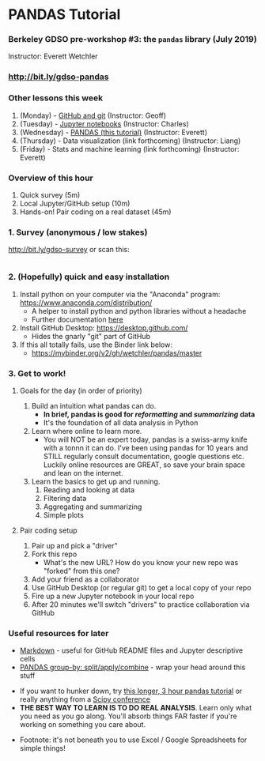 # PANDAS Tutorial
### Berkeley GDSO pre-workshop #3: the `pandas` library (July 2019)
Instructor: Everett Wetchler

### http://bit.ly/gdso-pandas

### Other lessons this week
1. (Monday) - [GitHub and git](https://github.com/geoffbacon/collaboration) (Instructor: Geoff)
1. (Tuesday) - [Jupyter notebooks](https://github.com/charlesfrye/DSW2018-tutorials/tree/master/JupyterNotebookForGreatGood) (Instructor: Charles)
1. (Wednesday) - [PANDAS (this tutorial)](https://github.com/wetchler/pandas) (Instructor: Everett)
1. (Thursday) - Data visualization (link forthcoming) (Instructor: Liang)
1. (Friday) - Stats and machine learning (link forthcoming) (Instructor: Everett)

### Overview of this hour
1. Quick survey (5m)
1. Local Jupyter/GitHub setup (10m)
1. Hands-on! Pair coding on a real dataset (45m)

### 1. Survey (anonymous / low stakes)
http://bit.ly/gdso-survey or scan this:

<a rel='nofollow' href='https://www.qr-code-generator.com/a1/?ut_source=google_c&ut_medium=cpc&ut_campaign=en_qr_code_create_generisch&ut_content=qr_code_creator_exact&ut_term=qr%20code%20creator_e&gclid=EAIaIQobChMI8fnbkMjL4wIVjh6tBh1nbAkaEAAYASAAEgKQmvD_BwE
            ' border='0' style='cursor:default'></a><img src='https://chart.googleapis.com/chart?cht=qr&chl=https%3A%2F%2Fdocs.google.com%2Fforms%2Fd%2Fe%2F1FAIpQLSc8ZVklQzOxLrgClZIaMJs3AzOf-YcqG44cSMAzpHczw3hHCw%2Fviewform%3Fusp%3Dsf_link&chs=180x180&choe=UTF-8&chld=L|2' alt=''>

### 2. (Hopefully) quick and easy installation
1. Install python on your computer via the "Anaconda" program: https://www.anaconda.com/distribution/
   - A helper to install python and python libraries without a headache
   - Further documentation [here](https://docs.anaconda.com/anaconda/)
1. Install GitHub Desktop: https://desktop.github.com/
   - Hides the gnarly "git" part of GitHub
1. If this all totally fails, use the Binder link below:
   - https://mybinder.org/v2/gh/wetchler/pandas/master

### 3. Get to work!
1. Goals for the day (in order of priority)
   1. Build an intuition what pandas can do.
      - **In brief, pandas is good for _reformatting_ and _summarizing_ data**
      - It's the foundation of all data analysis in Python
   2. Learn where online to learn more.
      - You will NOT be an expert today, pandas is a swiss-army knife with a tonnn it can do. I've been using pandas for 10 years and STILL regularly consult documentation, google questions etc. Luckily online resources are GREAT, so save your brain space and lean on the internet.
   3. Learn the basics to get up and running.
      1. Reading and looking at data
      1. Filtering data
      1. Aggregating and summarizing
      1. Simple plots

1. Pair coding setup
   1. Pair up and pick a "driver"
   1. Fork this repo
      - What's the new URL? How do you know your new repo was "forked" from this one?
   1. Add your friend as a collaborator
   1. Use GitHub Desktop (or regular git) to get a local copy of your repo
   1. Fire up a new Jupyter notebook in your local repo
   1. After 20 minutes we'll switch "drivers" to practice collaboration via GitHub

### Useful resources for later
  - [Markdown](https://help.github.com/en/articles/basic-writing-and-formatting-syntax) - useful for GitHub README files and Jupyter descriptive cells
  - [PANDAS group-by: split/apply/combine](https://pandas.pydata.org/pandas-docs/stable/user_guide/groupby.html) - wrap your head around this stuff
  * If you want to hunker down, try [this longer, 3 hour pandas tutorial](https://www.youtube.com/watch?v=oGzU688xCUs) or really anything from a [Scipy conference](https://www.youtube.com/playlist?list=PLYx7XA2nY5GfdAFycPLBdUDOUtdQIVoMf)
  * **THE BEST WAY TO LEARN IS TO DO REAL ANALYSIS**. Learn only what you need as you go along. You'll absorb things FAR faster if you're working on something you care about.
  - Footnote: it's not beneath you to use Excel / Google Spreadsheets for simple things!
